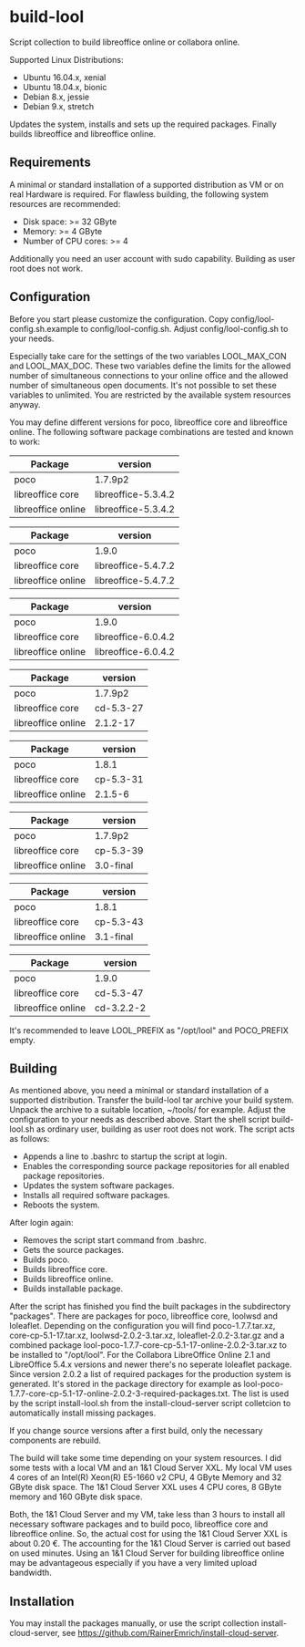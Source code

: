 # build-lool

Script collection to build libreoffice online or collabora online.

Supported Linux Distributions:
* Ubuntu 16.04.x, xenial
* Ubuntu 18.04.x, bionic
* Debian 8.x, jessie
* Debian 9.x, stretch

Updates the system, installs and sets up the required packages. Finally builds
libreoffice and libreoffice online.

## Requirements

A minimal or standard installation of a supported distribution as VM or on real
Hardware is required. For flawless building, the following system resources
are recommended:

* Disk space: >= 32 GByte
* Memory: >= 4 GByte
* Number of CPU cores: >= 4

Additionally you need an user account with sudo capability. Building as user
root does not work.

## Configuration

Before you start please customize the configuration.
Copy config/lool-config.sh.example to config/lool-config.sh.
Adjust config/lool-config.sh to your needs.

Especially take care for the settings of the two variables LOOL_MAX_CON and
LOOL_MAX_DOC. These two variables define the limits for the allowed number of
simultaneous connections to your online office and the allowed number of
simultaneous open documents. It's not possible to set these variables to unlimited.
You are restricted by the available system resources anyway.

You may define different versions for poco, libreoffice core and
libreoffice online. The following software package combinations are
tested and known to work:

Package            | version
-------------------|---------------------
poco               | 1.7.9p2
libreoffice core   | libreoffice-5.3.4.2
libreoffice online | libreoffice-5.3.4.2

Package            | version
-------------------|---------------------
poco               | 1.9.0
libreoffice core   | libreoffice-5.4.7.2
libreoffice online | libreoffice-5.4.7.2

Package            | version
-------------------|---------------------
poco               | 1.9.0
libreoffice core   | libreoffice-6.0.4.2
libreoffice online | libreoffice-6.0.4.2

Package            | version
-------------------|---------------------
poco               | 1.7.9p2
libreoffice core   | cd-5.3-27
libreoffice online | 2.1.2-17

Package            | version
-------------------|---------------------
poco               | 1.8.1
libreoffice core   | cp-5.3-31
libreoffice online | 2.1.5-6

Package            | version
-------------------|---------------------
poco               | 1.7.9p2
libreoffice core   | cp-5.3-39
libreoffice online | 3.0-final

Package            | version
-------------------|---------------------
poco               | 1.8.1
libreoffice core   | cp-5.3-43
libreoffice online | 3.1-final

Package            | version
-------------------|---------------------
poco               | 1.9.0
libreoffice core   | cd-5.3-47
libreoffice online | cd-3.2.2-2

It's recommended to leave LOOL_PREFIX as "/opt/lool" and POCO_PREFIX empty.

## Building

As mentioned above, you need a minimal or standard installation of a supported
distribution. Transfer the build-lool tar archive your build system. Unpack the archive
to a suitable location, ~/tools/ for example. Adjust the configuration to your needs
as described above. Start the shell script build-lool.sh as ordinary user, building
as user root does not work. The script acts as follows:

* Appends a line to .bashrc to startup the script at login.
* Enables the corresponding source package repositories for all enabled package repositories.
* Updates the system software packages.
* Installs all required software packages.
* Reboots the system.

After login again:

* Removes the script start command from .bashrc.
* Gets the source packages.
* Builds poco.
* Builds libreoffice core.
* Builds libreoffice online.
* Builds installable package.

After the script has finished you find the built packages in the subdirectory "packages".
There are packages for poco, libreoffice core, loolwsd and loleaflet. Depending
on the configuration you will find poco-1.7.7.tar.xz, core-cp-5.1-17.tar.xz,
loolwsd-2.0.2-3.tar.xz, loleaflet-2.0.2-3.tar.gz and a combined package
lool-poco-1.7.7-core-cp-5.1-17-online-2.0.2-3.tar.xz to be installed to "/opt/lool".
For the Collabora LibreOffice Online 2.1 and LibreOffice 5.4.x versions and newer there's
no seperate loleaflet package. Since version 2.0.2 a list of required packages for the
production system is generated. It's stored in the package directory for example as
lool-poco-1.7.7-core-cp-5.1-17-online-2.0.2-3-required-packages.txt. The list is used by
the script install-lool.sh from the install-cloud-server script colletcion to automatically
install missing packages.

If you change source versions after a first build, only the necessary components
are rebuild.

The build will take some time depending on your system resources. I did some tests
with a local VM and an 1&amp;1 Cloud Server XXL. My local VM uses 4 cores of an
Intel(R) Xeon(R) E5-1660 v2 CPU, 4 GByte Memory and 32 GByte disk space. The 1&amp;1
Cloud Server XXL uses 4 CPU cores, 8 GByte memory and 160 GByte disk space.

Both, the 1&amp;1 Cloud Server and my VM, take less than 3 hours to install all necessary
software packages and to build poco, libreoffice core and libreoffice online. So, the
actual cost for using the 1&amp;1 Cloud Server XXL is about 0.20 €. The accounting for the
1&amp;1 Cloud Server is carried out based on used minutes. Using an 1&amp;1 Cloud Server
for building libreoffice online may be advantageous especially if you have a very limited
upload bandwidth.


## Installation

You may install the packages manually, or use the script collection install-cloud-server,
see https://github.com/RainerEmrich/install-cloud-server.
